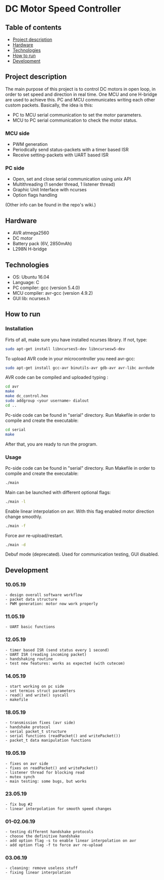 # DC Motor Speed Controller

## Table of contents
* [Project description](#Project-description)
* [Hardware](#Hardware)
* [Technologies](#Technologies)
* [How to run](#How-to-run)
* [Development](#Development)

## Project description
The main purpose of this project is to control DC motors in open loop, in order to set speed and direction in real time.
One MCU and one H-bridge are used to achieve this. PC and MCU communicates writing each other custom packets.
Basically, the idea is this:
* PC to MCU serial communication to set the motor parameters.
* MCU to PC serial communication to check the motor status.

### MCU side
* PWM generation
* Periodically send status-packets with a timer based ISR
* Receive setting-packets with UART based ISR

### PC side
* Open, set and close serial communication using unix API
* Multithreading (1 sender thread, 1 listener thread)
* Graphic Unit Interface with ncurses
* Option flags handling

(Other info can be found in the repo's wiki.)

## Hardware
* AVR atmega2560
* DC motor
* Battery pack (6V, 2850mAh)
* L298N H-bridge

## Technologies
* OS: Ubuntu 16.04
* Language: C
* PC compiler: gcc (version 5.4.0)
* MCU compiler: avr-gcc (version 4.9.2)
* GUI lib: ncurses.h


## How to run

### Installation
Firts of all, make sure you have installed ncurses library. If not, type:
```bash
sudo apt-get install libncurses5-dev libncursesw5-dev
```

To upload AVR code in your microcontroller you need avr-gcc:
```bash
sudo apt-get install gcc-avr binutils-avr gdb-avr avr-libc avrdude
```

AVR code can be compiled and uploaded typing :
```bash
cd avr
make
make dc_control.hex
sudo addgroup <your username> dialout
cd ..
```

Pc-side code can be found in "serial" directory. Run Makefile in order to compile and create the executable:
```bash
cd serial
make
```

After that, you are ready to run the program.

### Usage
Pc-side code can be found in "serial" directory. Run Makefile in order to compile and create the executable:
```bash
./main
```
Main can be launched with different optional flags:

```bash
./main -l
```
Enable linear interpolation on avr. With this flag enabled motor direction change smoothly.

```bash
./main -f
```
Force avr re-upload/restart.

```bash
./main -d
```
Debuf mode (deprecated). Used for communication testing, GUI disabled.


## Development

### 10.05.19
	- design overall software workflow
	- packet data structure
	- PWM generation: motor now work properly
	
### 11.05.19
	- UART basic functions
	
### 12.05.19
	- timer based ISR (send status every 1 second)
	- UART ISR (reading incoming packet)
	- handshaking routine
	- test new features: works as expected (with cutecom)

### 14.05.19
	- start working on pc side
	- set termios struct parameters
	- read() and write() syscall
	- makefile

### 18.05.19
	- transmission fixes (avr side)
	- handshake protocol
	- serial packet_t structure
	- serial functions (readPacket() and writePacket())
	- packet_t data manipulation functions
	
### 19.05.19
	- fixes on avr side
	- fixes on readPacket() and writePacket()
	- listener thread for blocking read
	- mutex synch
	- main testing: some bugs, but works

### 23.05.19
	- fix bug #2
	- linear interpolation for smooth speed changes

### 01-02.06.19
	- testing different handshake protocols
	- choose the definitive handshake
	- add option flag -s to enable linear interpolation on avr
	- add option flag -f to force avr re-upload
	
### 03.06.19
	- cleaning: remove useless stuff
	- fixing linear interpolation
